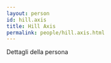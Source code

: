 ```yaml
---
layout: person
id: hill.axis
title: Hill Axis
permalink: people/hill.axis.html
---
```


Dettagli della persona